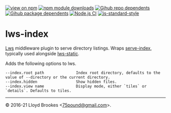 [![view on npm](https://badgen.net/npm/v/lws-index)](https://www.npmjs.org/package/lws-index)
[![npm module downloads](https://badgen.net/npm/dt/lws-index)](https://www.npmjs.org/package/lws-index)
[![Gihub repo dependents](https://badgen.net/github/dependents-repo/lwsjs/lws-index)](https://github.com/lwsjs/lws-index/network/dependents?dependent_type=REPOSITORY)
[![Gihub package dependents](https://badgen.net/github/dependents-pkg/lwsjs/lws-index)](https://github.com/lwsjs/lws-index/network/dependents?dependent_type=PACKAGE)
[![Node.js CI](https://github.com/lwsjs/lws-index/actions/workflows/node.js.yml/badge.svg)](https://github.com/lwsjs/lws-index/actions/workflows/node.js.yml)
[![js-standard-style](https://img.shields.io/badge/code%20style-standard-brightgreen.svg)](https://github.com/feross/standard)

# lws-index

[Lws](https://github.com/lwsjs/lws) middleware plugin to serve directory listings. Wraps [serve-index](https://github.com/expressjs/serve-index), typically used alongside [lws-static](https://github.com/lwsjs/static).

Adds the following options to lws.

```
--index.root path              Index root directory, defaults to the value of --directory or the current directory.
--index.hidden                 Show hidden files.
--index.view name              Display mode, either `tiles` or `details`. Defaults to tiles.
```

* * *

&copy; 2016-21 Lloyd Brookes \<75pound@gmail.com\>.
